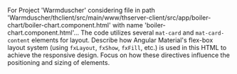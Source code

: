 For Project 'Warmduscher' considering file in path 'Warmduscher/thclient/src/main/www/thserver-client/src/app/boiler-chart/boiler-chart.component.html' with name 'boiler-chart.component.html'...
The code utilizes several `mat-card` and `mat-card-content` elements for layout. Describe how Angular Material's flex-box layout system (using `fxLayout`, `fxShow`, `fxFill`, etc.) is used in this HTML to achieve the responsive design.  Focus on how these directives influence the positioning and sizing of elements.